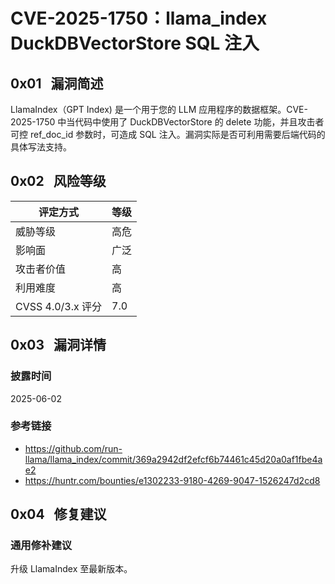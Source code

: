 # CVE-2025-1750：llama_index DuckDBVectorStore SQL 注入

## 0x01   漏洞简述

LlamaIndex（GPT Index) 是一个用于您的 LLM 应用程序的数据框架。CVE-2025-1750 中当代码中使用了 DuckDBVectorStore 的 delete 功能，并且攻击者可控 ref_doc_id 参数时，可造成 SQL 注入。漏洞实际是否可利用需要后端代码的具体写法支持。

## 0x02   风险等级

| 评定方式            | 等级  |
| --------------- | --- |
| 威胁等级            | 高危  |
| 影响面             | 广泛  |
| 攻击者价值           | 高   |
| 利用难度            | 高   |
| CVSS 4.0/3.x 评分 | 7.0 |

## 0x03   漏洞详情

### 披露时间

2025-06-02

### 参考链接

- https://github.com/run-llama/llama_index/commit/369a2942df2efcf6b74461c45d20a0af1fbe4ae2
- https://huntr.com/bounties/e1302233-9180-4269-9047-1526247d2cd8

## 0x04   修复建议

### 通用修补建议

升级 LlamaIndex 至最新版本。
